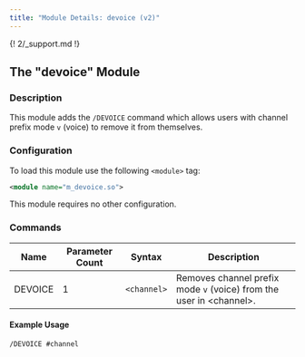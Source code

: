 ```yaml
---
title: "Module Details: devoice (v2)"
---
```


{! 2/_support.md !}

## The "devoice" Module

### Description

This module adds the `/DEVOICE` command which allows users with channel prefix mode `v` (voice) to remove it from themselves.

### Configuration

To load this module use the following `<module>` tag:

```xml
<module name="m_devoice.so">
```

This module requires no other configuration.

### Commands

Name    | Parameter Count | Syntax      | Description
------- | --------------- | ----------- | -----------
DEVOICE | 1               | `<channel>` | Removes channel prefix mode `v` (voice) from the user in &lt;channel&gt;.

#### Example Usage

```plaintext
/DEVOICE #channel
```
